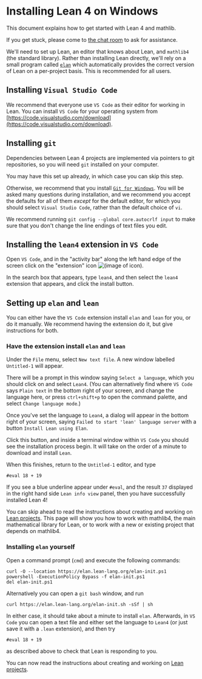 # Installing Lean 4 on Windows

This document explains how to get started with Lean 4 and mathlib.

If you get stuck, please come to [the chat room](https://leanprover.zulipchat.com/) to ask for
assistance.

<!--
TODO: make a new video walkthrough.
There is a [video walkthrough](https://www.youtube.com/watch?v=y3GsHIe4wZ4) of these instructions on YouTube.
-->

We'll need to set up Lean, an editor that knows about Lean, and `mathlib4` (the standard library).
Rather than installing Lean directly, we'll rely on a small program called [`elan`](https://github.com/leanprover/elan) which
automatically provides the correct version of Lean on a per-project basis. This is recommended for
all users.

## Installing `Visual Studio Code`

We recommend that everyone use `VS Code` as their editor for working in Lean.
You can install `VS Code` for your operating system from [https://code.visualstudio.com/download](https://code.visualstudio.com/download).

## Installing `git`

Dependencies between Lean 4 projects are implemented via pointers to git repositories,
so you will need `git` installed on your computer.

You may have this set up already, in which case you can skip this step.

Otherwise, we recommend that you install [`Git for Windows`](https://gitforwindows.org/).
You will be asked many questions during installation, and we recommend you accept the defaults for all of them
*except* for the default editor, for which you should select `Visual Studio Code`, rather than the default choice of `vi`.

We recommend running ``git config --global core.autocrlf input`` to make sure
that you don't change the line endings of text files you edit.

## Installing the `lean4` extension in `VS Code`

Open `VS Code`, and in the "activity bar" along the left hand edge of the screen
click on the "extension" icon ![(image of icon)](img/new-extensions-icon.png).

In the search box that appears, type `lean4`, and then select the `lean4` extension that appears,
and click the install button.

## Setting up `elan` and `lean`

You can either have the `VS Code` extension install `elan` and `lean` for you,
or do it manually. We recommend having the extension do it, but give instructions for both.

### Have the extension install `elan` and `lean`

Under the `File` menu, select `New text file`.
A new window labelled `Untitled-1` will appear.

There will be a prompt in this window saying `Select a language`,
which you should click on and select `Lean4`.
(You can alternatively find where `VS Code` says `Plain text` in the bottom right of your screen, and change the language here,
or press `ctrl+shift+p` to open the command palette, and select `Change language mode`.)

Once you've set the language to `Lean4`, a dialog will appear in the bottom right of your screen,
saying `Failed to start 'lean' language server` with a button `Install Lean using Elan`.

Click this button, and inside a terminal window within `VS Code` you should see the installation process begin.
It will take on the order of a minute to download and install `Lean`.

When this finishes, return to the `Untitled-1` editor, and type

```lean
#eval 18 + 19
```

If you see a blue underline appear under `#eval`, and the result `37` displayed in the right hand side `Lean info view` panel,
then you have successfully installed Lean 4!

You can skip ahead to read the instructions about creating and working on [Lean projects](project.html).
This page will show you how to work with mathlib4, the main mathematical library for Lean,
or to work with a new or existing project that depends on mathlib4.

### Installing `elan` yourself

Open a command prompt (`cmd`) and execute the following commands:

```shell
curl -O --location https://elan.lean-lang.org/elan-init.ps1
powershell -ExecutionPolicy Bypass -f elan-init.ps1
del elan-init.ps1
```

Alternatively you can open a `git bash` window, and run

```shell
curl https://elan.lean-lang.org/elan-init.sh -sSf | sh
```

In either case, it should take about a minute to install `elan`.
Afterwards, in `VS Code` you can open a text file and either set the language to `Lean4` (or just save it with a `.lean` extension),
and then try

```lean
#eval 18 + 19
```

as described above to check that Lean is responding to you.

You can now read the instructions about creating and working on [Lean projects](project.html).
